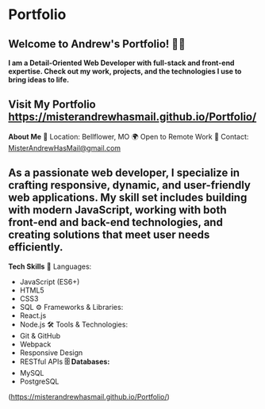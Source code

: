 # Portfolio
## Welcome to Andrew's Portfolio! 👨‍💻

**I am a Detail-Oriented Web Developer with full-stack and front-end expertise. Check out my work, projects, and the technologies I use to bring ideas to life.**

## Visit My Portfolio https://misterandrewhasmail.github.io/Portfolio/

**About Me**
🚀 Location: Bellflower, MO
🌍 Open to Remote Work
📧 Contact: MisterAndrewHasMail@gmail.com

## As a passionate web developer, I specialize in crafting responsive, dynamic, and user-friendly web applications. My skill set includes building with modern JavaScript, working with both front-end and back-end technologies, and creating solutions that meet user needs efficiently.

**Tech Skills**
🔧 Languages:
- JavaScript (ES6+)
- HTML5
- CSS3
- SQL
⚙️ Frameworks & Libraries:
- React.js
- Node.js
🛠 Tools & Technologies:
- Git & GitHub
- Webpack
- Responsive Design
- RESTful APIs
**🗄 Databases:**
- MySQL
- PostgreSQL

(https://misterandrewhasmail.github.io/Portfolio/)

 

